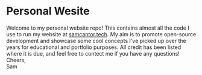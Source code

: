 # Personal Wesite
Welcome to my personal website repo! This contains almost all the code
I use to run my website at [samcantor.tech](https://samcantor.tech). My aim is to promote open-source development and showcase some cool concepts I've 
picked up over the years for educational and portfolio purposes. All
credit has been listed where it is due, and feel free to contect me if you have any questions! Cheers,    
Sam 